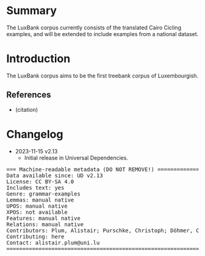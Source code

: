 # Summary

The LuxBank corpus currently consists of the translated Cairo Cicling examples, and will be extended to include examples from a national dataset.

# Introduction

The LuxBank corpus aims to be the first treebank corpus of Luxembourgish.



## References

* (citation)


# Changelog

* 2023-11-15 v2.13
  * Initial release in Universal Dependencies.


<pre>
=== Machine-readable metadata (DO NOT REMOVE!) ================================
Data available since: UD v2.13
License: CC BY-SA 4.0
Includes text: yes
Genre: grammar-examples
Lemmas: manual native
UPOS: manual native
XPOS: not available
Features: manual native
Relations: manual native
Contributors: Plum, Alistair; Purschke, Christoph; Döhmer, Caroline; Lutgen, Anne-Marie; Milano, Emilia
Contributing: here
Contact: alistair.plum@uni.lu
===============================================================================
</pre>
